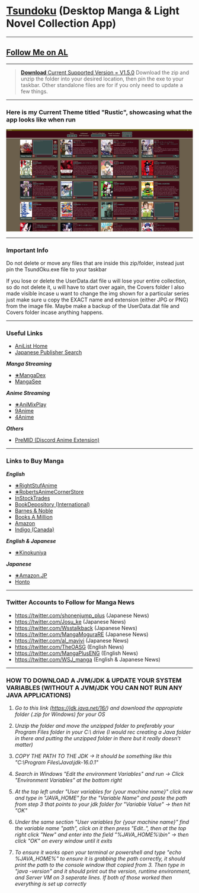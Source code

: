 # [Tsundoku](https://en.wikipedia.org/wiki/Tsundoku) (Desktop Manga & Light Novel Collection App)
***
## [Follow Me on AL](https://anilist.co/user/Preminence/)
***
>[**Download** Current Supported Version = V1.5.0](https://www.dropbox.com/sh/hxrirgtqa11lf5i/AAAMiOudi64grgileU0yDQiia?dl=0)
>Download the zip and unzip the folder into your desired location, then pin the exe to your taskbar. Other standalone files are for if you only need to update a few things.
***
### Here is my Current Theme titled "Rustic", showcasing what the app looks like when run
![Example App](resources/TsundOkuExample.png)
***
### Important Info
Do not delete or move any files that are inside this zip/folder, instead just pin the TsundOku.exe file to your taskbar

If you lose or delete the UserData.dat file u will lose your entire collection, so do not delete it, u will have to start over again, the Covers folder I also made visible incase u want to change the img shown for a particular series just make sure u copy the EXACT name and extension (either JPG or PNG) from the image file. Maybe make a backup of the UserData.dat file and Covers folder incase anything happens.
***
### Useful Links
- [AniList Home](https://anilist.co/hom)
- [Japanese Publisher Search](https://comic.k-manga.jp/)

***Manga Streaming***
- [✬MangaDex](https://mangadex.org/)
- [MangaSee](https://mangasee123.com/)

***Anime Streaming***
- [✬AniMixPlay](https://animixplay.to/)
- [9Anime](https://9anime.to/)
- [4Anime](https://4anime.to/)

***Others***
- [PreMID (Discord Anime Extension)](https://premid.app/)
***
### Links to Buy Manga
***English***
- [✬RightStufAnime](https://www.rightstufanime.com/)
- [✬RobertsAnimeCornerStore](https://www.animecornerstore.com/graphicnovels1.html)
- [InStockTrades](https://www.instocktrades.com/)
- [BookDepository (International)](https://www.bookdepository.com/manga-store/)
- [Barnes & Noble](https://www.barnesandnoble.com/b/books/graphic-novels-comics/manga/_/N-1sZ29Z8q8Zucc)
- [Books A Million](https://www.booksamillion.com/manga)
- [Amazon](https://www.amazon.com/Manga-Comics-Graphic-Novels-Books/b?node=4367)
- [Indigo (Canada)](https://www.chapters.indigo.ca/en-ca/comic-book-shop/manga/)

***English & Japanese***
- [✬Kinokuniya](https://united-states.kinokuniya.com/)

***Japanese***
- [✬Amazon.JP](https://www.amazon.co.jp/)
- [Honto](https://honto.jp/)
***
### Twitter Accounts to Follow for Manga News
- https://twitter.com/shonenjump_plus (Japanese News)
- https://twitter.com/Josu_ke (Japanese News)
- https://twitter.com/Wsstalkback (Japanese News)
- https://twitter.com/MangaMoguraRE (Japanese News)
- https://twitter.com/al_mavivi (Japanese News)
- https://twitter.com/TheOASG (English News)
- https://twitter.com/MangaPlusENG (English News)
- https://twitter.com/WSJ_manga (English & Japanese News)
***
### HOW TO DOWNLOAD A JVM/JDK & UPDATE YOUR SYSTEM VARIABLES (WITHOUT A JVM/JDK YOU CAN NOT RUN ANY JAVA APPLICATIONS)
1.  *Go to this link (https://jdk.java.net/16/) and download the appropiate folder (.zip for Windows) for your OS*


2. *Unzip the folder and move the unzipped folder to preferably your Program Files folder in your C:\ drive (I would rec creating a Java folder in there and putting the unzipped folder in there but it really doesn't matter)*


3. *COPY THE PATH TO THE JDK -> It should be something like this "C:\Program Files\Java\jdk-16.0.1"*


4. *Search in Windows "Edit the environment Variables" and run -> Click "Environment Variables" at the bottom right*


5. *At the top left under "User variables for {your machine name}" click new and type in "JAVA_HOME" for the "Variable Name" and paste the path from step 3 that points to your jdk folder for "Variable Value" -> then hit "OK"*


6. *Under the same section "User variables for {your machine name}" find the variable name "path", click on it then press "Edit..", then at the top right click "New" and enter into the field "%JAVA_HOME%\bin" -> then click "OK" on every window until it exits*


7. *To ensure it works open your terminal or powershell and type "echo %JAVA_HOME%" to ensure it is grabbing the path correctly, it should print the path to the console window that copied from 3. Then type in "java -version" and it should print out the version, runtime environment, and Server VM on 3 seperate lines. If both of those worked then everything is set up correctly*
